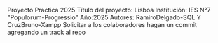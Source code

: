 Proyecto Practica 2025
Título del proyecto: Lisboa
Institución: IES N°7 "Populorum-Progressio"
Año:2025
Autores: RamiroDelgado-SQL Y CruzBruno-Xampp
Solicitar a los colaboradores hagan un commit agregando un track al repo